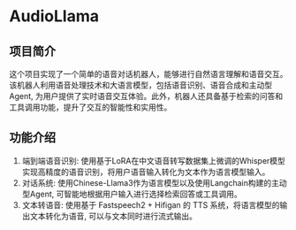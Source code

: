 # AudioLlama
## 项目简介
这个项目实现了一个简单的语音对话机器人，能够进行自然语言理解和语音交互。该机器人利用语音处理技术和大语言模型，包括语音识别、语音合成和主动型Agent, 为用户提供了实时语音交互体验。此外，机器人还具备基于检索的问答和工具调用功能，提升了交互的智能性和实用性。
## 功能介绍
1. 端到端语音识别: 使用基于LoRA在中文语音转写数据集上微调的Whisper模型实现高精度的语音识别，将用户语音输入转化为文本作为语言模型输入。
2. 对话系统: 使用Chinese-Llama3作为语言模型以及使用Langchain构建的主动型Agent, 可智能地根据用户输入进行选择检索回答或工具调用。
3. 文本转语音: 使用基于 Fastspeech2 + Hifigan 的 TTS 系统，将语言模型的输出文本转化为语音, 可以与文本同时进行流式输出。 
